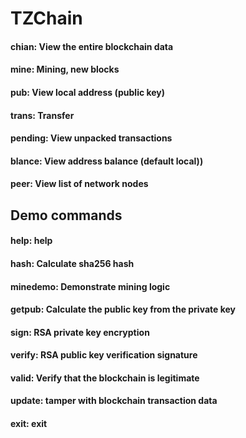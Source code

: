 # TZChain

#### chian: View the entire blockchain data

#### mine: Mining, new blocks 
#### pub: View local address (public key) 
#### trans: Transfer 

#### pending: View unpacked transactions 
#### blance: View address balance (default local)) 
#### peer: View list of network nodes 
## Demo commands
#### help: help 
#### hash: Calculate sha256 hash 
#### minedemo: Demonstrate mining logic 

#### getpub: Calculate the public key from the private key 
#### sign: RSA private key encryption 
#### verify: RSA public key verification signature 
#### valid: Verify that the blockchain is legitimate 
#### update: tamper with blockchain transaction data 
#### exit: exit 

